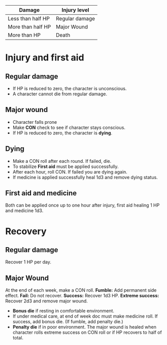 <!-- TITLE: Wounds -->
<!-- SUBTITLE: Help doc, I'm hurtin' real bad -->
Damage | Injury level
--- | ---
Less than half HP | Regular damage
More than half HP | Major Wound
More than HP | Death
# Injury and first aid
## Regular damage
* If HP is reduced to zero, the character is unconscious. 
* A character cannot die from regular damage.
## Major wound
* Character falls prone
* Make **CON** check to see if character stays conscious.
* If HP is reduced to zero, the character is **dying**. 
## Dying
* Make a CON roll after each round. If failed, die.
* To stabilize **First aid** must be applied successfully.
* After each hour, roll CON. If failed you are dying again.
* If medicine is applied successfully heal 1d3 and remove dying status.
## First aid and medicine
Both can be applied once up to one hour after injury, first aid healing 1 HP and medicine 1d3.
# Recovery
## Regular damage
Recover 1 HP per day.
## Major Wound
At the end of each week, make a CON roll.
**Fumble:** Add permanent side effect.
**Fail:** Do not recover.
**Success:** Recover 1d3 HP.
**Extreme success:** Recover 2d3 and remove major wound.
* **Bonus die** if resting in comfortable environment.
* If under medical care, at end of week doc must make medicine roll. If success, add bonus die. (If fumble, add penalty die.)
* **Penalty die** if in poor environment.
The major wound is healed when character rolls extreme success on CON roll or if HP recovers to half of total.
